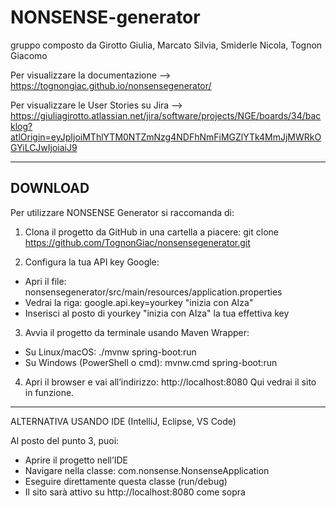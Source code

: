 # NONSENSE-generator
gruppo composto da Girotto Giulia, Marcato Silvia, Smiderle Nicola, Tognon Giacomo

Per visualizzare la documentazione --> https://tognongiac.github.io/nonsensegenerator/

Per visualizzare le User Stories su Jira --> https://giuliagirotto.atlassian.net/jira/software/projects/NGE/boards/34/backlog?atlOrigin=eyJpIjoiMThlYTM0NTZmNzg4NDFhNmFiMGZlYTk4MmJjMWRkOGYiLCJwIjoiaiJ9


---


## DOWNLOAD

Per utilizzare NONSENSE Generator si raccomanda di:

1) Clona il progetto da GitHub in una cartella a piacere:
   git clone https://github.com/TognonGiac/nonsensegenerator.git

2) Configura la tua API key Google:
  - Apri il file: nonsensegenerator/src/main/resources/application.properties
  - Vedrai la riga:      google.api.key=yourkey "inizia con AIza"
  - Inserisci al posto di yourkey "inizia con AIza" la tua effettiva key

3) Avvia il progetto da terminale usando Maven Wrapper:
  - Su Linux/macOS:
       ./mvnw spring-boot:run
  - Su Windows (PowerShell o cmd):
       mvnw.cmd spring-boot:run

4) Apri il browser e vai all’indirizzo:
   http://localhost:8080
   Qui vedrai il sito in funzione.

---------------------------------------------

ALTERNATIVA USANDO IDE (IntelliJ, Eclipse, VS Code)

Al posto del punto 3, puoi:

  - Aprire il progetto nell’IDE
  - Navigare nella classe: com.nonsense.NonsenseApplication
  - Eseguire direttamente questa classe (run/debug)
  - Il sito sarà attivo su http://localhost:8080 come sopra
